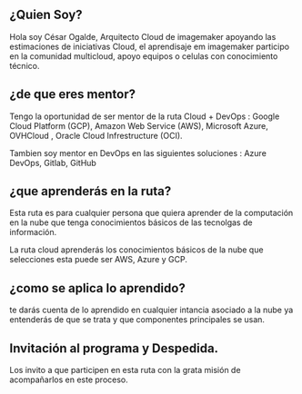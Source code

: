 ## ¿Quien Soy?

Hola soy César Ogalde, Arquitecto Cloud de imagemaker apoyando las estimaciones de iniciativas Cloud, el aprendisaje em imagemaker participo en la  comunidad multicloud, apoyo equipos o celulas con conocimiento técnico.

## ¿de que eres mentor?

Tengo la oportunidad de ser mentor de la ruta Cloud + DevOps : Google Cloud Platform (GCP), Amazon Web Service (AWS), Microsoft Azure, OVHCloud , Oracle Cloud Infrestructure (OCI).

Tambien soy mentor en DevOps en las siguientes soluciones : Azure DevOps, Gitlab, GitHub

## ¿que aprenderás en la ruta?

Esta ruta es para cualquier persona que quiera aprender de la computación en la nube que tenga conocimientos básicos de las tecnolgas de información.

La ruta cloud aprenderás los conocimientos básicos de la nube que selecciones esta puede ser AWS, Azure y GCP.

## ¿como se aplica lo aprendido?

te darás cuenta de lo aprendido en cualquier intancia asociado a la nube ya entenderás de que se trata y que componentes principales se usan.

## Invitación al programa y Despedida.

Los invito a que participen en esta ruta con la grata misión de acompañarlos en este proceso.